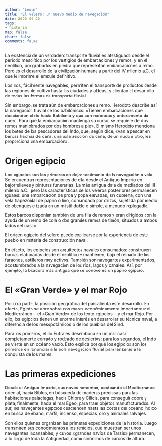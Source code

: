 ```yaml
---
author: "Lewin"
title: "El velero: un nuevo medio de navegación"
date: 2023-06-28
tags:
- historia
map: false
chart: false
comments: false
---
```


La existencia de un verdadero transporte fluvial es atestiguada desde el período mesolítico por los vestigios de embarcaciones y remos, y en el neolítico, por grabados en piedra que representan embarcaciones a remo.
Pero es el desarrollo de la civilización humana a partir del IV milenio a.C. el que le imprime el empuje definitivo.

Los ríos, fácilmente navegables, permiten el transporte de productos desde las regiones de cultivo hasta las ciudades y aldeas, y alientan el desarrollo de todas las formas de transporte fluvial.

Sin embargo, se trata aún de embarcaciones a remo.
Herodoto describe así la navegación fluvial de los babilónicos: «Tienen embarcaciones que descienden el río hasta Babilonia y que son redondas y enteramente de cuero.
Para que la embarcación mantenga su curso, se requiere de dos remos maniobrados por dos hombres a pie».
El mismo Herodoto menciona los botes de los pescadores del Indo, que, según dice, «van a pescar en barcas hechas de caña: una sola sección de caña, de un nudo a otro, les proporciona una embarcación».

# Origen egipcio

Los egipcios son los primeros en dejar testimonio de la navegación a vela.
Se encuentran representaciones de ella desde el Antiguo Imperio en bajorrelieves y pinturas funerarias.
La más antigua data de mediados del III milenio a.C., pero las características de los veleros posteriores permanecen iguales: una embarcación de proa y popa elevadas, sin cubierta, con una vela trapezoidal de papiro o lino, comandada por drizas, sujetada por medio de obenques e izada en un mástil doble o simple, a menudo replegadle.

Estos barcos disponían también de una fila de remos y eran dirigidos con la ayuda de un remo de cola o dos grandes remos de timón, situados a ambos lados del casco.

El origen egipcio del velero puede explicarse por la experiencia de este pueblo en materia de construcción naval.

En efecto, los egipcios son arquitectos navales consumados: construyen barcas elaboradas desde el neolítico y mantienen, bajo el reinado de los faraones, astilleros muy activos.
También son navegantes experimentados, acostumbrados a la navegación de los ríos, lagos y canales.
Así, por ejemplo, la bitácora más antigua que se conoce es un papiro egipcio.

# El «Gran Verde» y el mar Rojo

Por otra parte, la posición geográfica del país alienta este desarrollo.
En efecto, Egipto se abre sobre dos mares económicamente importantes: el Mediterráneo —el «Gran Verde» de los texto egipcios— y el mar Rojo.
Por ello, los egipcios tienen un enorme interés en desarrollar su técnica naval, a diferencia de los mesopotámicos o de los pueblos del Sind.

Para los primeros, el río Éufrates desemboca en un mar casi completamente cerrado y rodeado de desiertos; para los segundos, el Indo se vierte en un océano vacío.
Esto explica por qué los egipcios son los primeros en renunciar a la sola navegación fluvial para lanzarse a la conquista de los mares.

# Las primeras expediciones

Desde el Antiguo Imperio, sus naves remontan, costeando el Mediterráneo oriental, hacia Biblos, en búsqueda de maderas preciosas para las habitaciones palaciegas; hacia Chipre y Cilicia, para conseguir cobre y plata; finalmente, hacia el mar Egeo, para traer objetos manufacturados.
Al sur, los navegantes egipcios descienden hasta las costas del océano Índico en busca de ébano, marfil, incienso, especias, oro y animales salvajes.

Son ellos quienes organizan las primeras expediciones de la historia.
Luego transmiten sus conocimientos a los fenicios, que muestran ser unos navegantes incansables, y cuyos «grandes navíos de Tarsis» permanecen, a lo largo de toda la Antigüedad, como sinónimos de barcos de altura.
